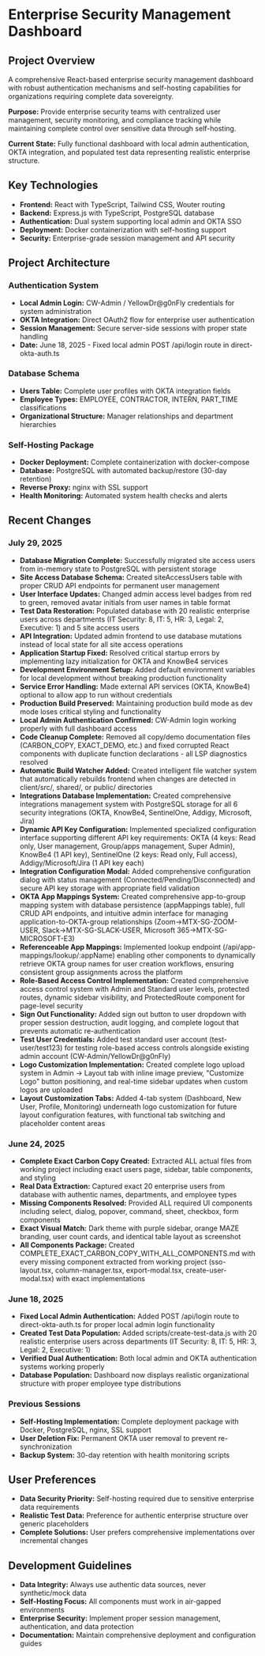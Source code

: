 # Enterprise Security Management Dashboard

## Project Overview
A comprehensive React-based enterprise security management dashboard with robust authentication mechanisms and self-hosting capabilities for organizations requiring complete data sovereignty.

**Purpose:** Provide enterprise security teams with centralized user management, security monitoring, and compliance tracking while maintaining complete control over sensitive data through self-hosting.

**Current State:** Fully functional dashboard with local admin authentication, OKTA integration, and populated test data representing realistic enterprise structure.

## Key Technologies
- **Frontend:** React with TypeScript, Tailwind CSS, Wouter routing
- **Backend:** Express.js with TypeScript, PostgreSQL database
- **Authentication:** Dual system supporting local admin and OKTA SSO
- **Deployment:** Docker containerization with self-hosting support
- **Security:** Enterprise-grade session management and API security

## Project Architecture

### Authentication System
- **Local Admin Login:** CW-Admin / YellowDr@g0nFly credentials for system administration
- **OKTA Integration:** Direct OAuth2 flow for enterprise user authentication
- **Session Management:** Secure server-side sessions with proper state handling
- **Date:** June 18, 2025 - Fixed local admin POST /api/login route in direct-okta-auth.ts

### Database Schema
- **Users Table:** Complete user profiles with OKTA integration fields
- **Employee Types:** EMPLOYEE, CONTRACTOR, INTERN, PART_TIME classifications
- **Organizational Structure:** Manager relationships and department hierarchies

### Self-Hosting Package
- **Docker Deployment:** Complete containerization with docker-compose
- **Database:** PostgreSQL with automated backup/restore (30-day retention)
- **Reverse Proxy:** nginx with SSL support
- **Health Monitoring:** Automated system health checks and alerts

## Recent Changes

### July 29, 2025
- **Database Migration Complete:** Successfully migrated site access users from in-memory state to PostgreSQL with persistent storage
- **Site Access Database Schema:** Created siteAccessUsers table with proper CRUD API endpoints for permanent user management
- **User Interface Updates:** Changed admin access level badges from red to green, removed avatar initials from user names in table format
- **Test Data Restoration:** Populated database with 20 realistic enterprise users across departments (IT Security: 8, IT: 5, HR: 3, Legal: 2, Executive: 1) and 5 site access users
- **API Integration:** Updated admin frontend to use database mutations instead of local state for all site access operations
- **Application Startup Fixed:** Resolved critical startup errors by implementing lazy initialization for OKTA and KnowBe4 services
- **Development Environment Setup:** Added default environment variables for local development without breaking production functionality
- **Service Error Handling:** Made external API services (OKTA, KnowBe4) optional to allow app to run without credentials
- **Production Build Preserved:** Maintaining production build mode as dev mode loses critical styling and functionality
- **Local Admin Authentication Confirmed:** CW-Admin login working properly with full dashboard access
- **Code Cleanup Complete:** Removed all copy/demo documentation files (CARBON_COPY, EXACT_DEMO, etc.) and fixed corrupted React components with duplicate function declarations - all LSP diagnostics resolved
- **Automatic Build Watcher Added:** Created intelligent file watcher system that automatically rebuilds frontend when changes are detected in client/src/, shared/, or public/ directories
- **Integrations Database Implementation:** Created comprehensive integrations management system with PostgreSQL storage for all 6 security integrations (OKTA, KnowBe4, SentinelOne, Addigy, Microsoft, Jira)
- **Dynamic API Key Configuration:** Implemented specialized configuration interface supporting different API key requirements: OKTA (4 keys: Read only, User management, Group/apps management, Super Admin), KnowBe4 (1 API key), SentinelOne (2 keys: Read only, Full access), Addigy/Microsoft/Jira (1 API key each)
- **Integration Configuration Modal:** Added comprehensive configuration dialog with status management (Connected/Pending/Disconnected) and secure API key storage with appropriate field validation
- **OKTA App Mappings System:** Created comprehensive app-to-group mapping system with database persistence (appMappings table), full CRUD API endpoints, and intuitive admin interface for managing application-to-OKTA-group relationships (Zoom→MTX-SG-ZOOM-USER, Slack→MTX-SG-SLACK-USER, Microsoft 365→MTX-SG-MICROSOFT-E3)
- **Referenceable App Mappings:** Implemented lookup endpoint (/api/app-mappings/lookup/:appName) enabling other components to dynamically retrieve OKTA group names for user creation workflows, ensuring consistent group assignments across the platform
- **Role-Based Access Control Implementation:** Created comprehensive access control system with Admin and Standard user levels, protected routes, dynamic sidebar visibility, and ProtectedRoute component for page-level security
- **Sign Out Functionality:** Added sign out button to user dropdown with proper session destruction, audit logging, and complete logout that prevents automatic re-authentication
- **Test User Credentials:** Added test standard user account (test-user/test123) for testing role-based access controls alongside existing admin account (CW-Admin/YellowDr@g0nFly)
- **Logo Customization Implementation:** Created complete logo upload system in Admin → Layout tab with inline image preview, "Customize Logo" button positioning, and real-time sidebar updates when custom logos are uploaded
- **Layout Customization Tabs:** Added 4-tab system (Dashboard, New User, Profile, Monitoring) underneath logo customization for future layout configuration features, with functional tab switching and placeholder content areas

### June 24, 2025
- **Complete Exact Carbon Copy Created:** Extracted ALL actual files from working project including exact users page, sidebar, table components, and styling
- **Real Data Extraction:** Captured exact 20 enterprise users from database with authentic names, departments, and employee types
- **Missing Components Resolved:** Provided ALL required UI components including select, dialog, popover, command, sheet, checkbox, form components
- **Exact Visual Match:** Dark theme with purple sidebar, orange MAZE branding, user count cards, and identical table layout as screenshot
- **All Components Package:** Created COMPLETE_EXACT_CARBON_COPY_WITH_ALL_COMPONENTS.md with every missing component extracted from working project (sso-layout.tsx, column-manager.tsx, export-modal.tsx, create-user-modal.tsx) with exact implementations

### June 18, 2025
- **Fixed Local Admin Authentication:** Added POST /api/login route to direct-okta-auth.ts for proper local admin login functionality
- **Created Test Data Population:** Added scripts/create-test-data.js with 20 realistic enterprise users across departments (IT Security: 8, IT: 5, HR: 3, Legal: 2, Executive: 1)
- **Verified Dual Authentication:** Both local admin and OKTA authentication systems working properly
- **Database Population:** Dashboard now displays realistic organizational structure with proper employee type distributions

### Previous Sessions
- **Self-Hosting Implementation:** Complete deployment package with Docker, PostgreSQL, nginx, SSL support
- **User Deletion Fix:** Permanent OKTA user removal to prevent re-synchronization
- **Backup System:** 30-day retention with health monitoring scripts

## User Preferences
- **Data Security Priority:** Self-hosting required due to sensitive enterprise data requirements
- **Realistic Test Data:** Preference for authentic enterprise structure over generic placeholders
- **Complete Solutions:** User prefers comprehensive implementations over incremental changes

## Development Guidelines
- **Data Integrity:** Always use authentic data sources, never synthetic/mock data
- **Self-Hosting Focus:** All components must work in air-gapped environments
- **Enterprise Security:** Implement proper session management, authentication, and data protection
- **Documentation:** Maintain comprehensive deployment and configuration guides
